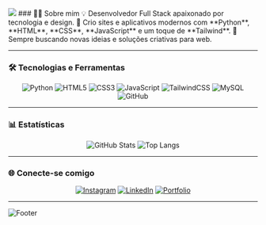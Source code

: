 <img src="https://www.canva.com/design/DAG3A4cg2rc/ZhdMiuidEQ8ynuOlDUZZ8A/edit?utm_content=DAG3A4cg2rc&utm_campaign=designshare&utm_medium=link2&utm_source=sharebutton">
### 👨‍💻 Sobre mim  
💡 Desenvolvedor Full Stack apaixonado por tecnologia e design.  
🚀 Crio sites e aplicativos modernos com **Python**, **HTML**, **CSS**, **JavaScript** e um toque de **Tailwind**.  
🎯 Sempre buscando novas ideias e soluções criativas para web.  

---

### 🛠️ Tecnologias e Ferramentas
<div align="center">
  
![Python](https://img.shields.io/badge/-Python-000?style=for-the-badge&logo=python)
![HTML5](https://img.shields.io/badge/-HTML5-000?style=for-the-badge&logo=html5)
![CSS3](https://img.shields.io/badge/-CSS3-000?style=for-the-badge&logo=css3)
![JavaScript](https://img.shields.io/badge/-JavaScript-000?style=for-the-badge&logo=javascript)
![TailwindCSS](https://img.shields.io/badge/-Tailwind-000?style=for-the-badge&logo=tailwindcss)
![MySQL](https://img.shields.io/badge/-MySQL-000?style=for-the-badge&logo=mysql)
![GitHub](https://img.shields.io/badge/-GitHub-000?style=for-the-badge&logo=github)

</div>

---

### 📊 Estatísticas
<div align="center">

![GitHub Stats](https://github-readme-stats.vercel.app/api?username=SantosDeveloper&show_icons=true&theme=github_dark&title_color=00ffbb&icon_color=00ffbb&hide_border=true&bg_color=0d1117)
![Top Langs](https://github-readme-stats.vercel.app/api/top-langs/?username=SantosDeveloper&layout=compact&theme=github_dark&title_color=00ffbb&hide_border=true&bg_color=0d1117)

</div>

---

### 🌐 Conecte-se comigo
<div align="center">

[![Instagram](https://img.shields.io/badge/-Instagram-000?style=for-the-badge&logo=instagram)](https://instagram.com/santosdeveloper)
[![LinkedIn](https://img.shields.io/badge/-LinkedIn-000?style=for-the-badge&logo=linkedin)](https://linkedin.com)
[![Portfolio](https://img.shields.io/badge/-Portfólio-000?style=for-the-badge&logo=google-chrome)](https://santosdeveloper.com)

</div>

---

![Footer](https://capsule-render.vercel.app/api?type=waving&color=0:1a1a1a,100:000000&height=120&section=footer)
